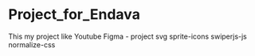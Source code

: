 # Project_for_Endava
This my project like Youtube
Figma - project
svg sprite-icons
swiperjs-js
normalize-css
